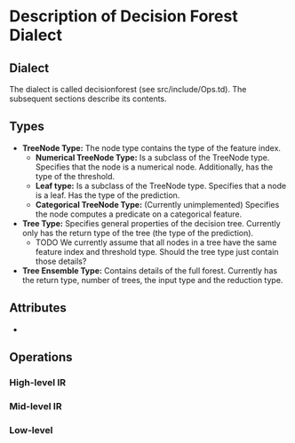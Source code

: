 # Description of Decision Forest Dialect

## Dialect
The dialect is called decisionforest (see src/include/Ops.td). The subsequent sections describe its contents.

## Types
* **TreeNode Type:** The node type contains the type of the feature index.
    * **Numerical TreeNode Type:** Is a subclass of the TreeNode type. Specifies that the node is a numerical node. Additionally, has the type of the threshold.
    * **Leaf type:** Is a subclass of the TreeNode type. Specifies that a node is a leaf. Has the type of the prediction.
    * **Categorical TreeNode Type:** (Currently unimplemented) Specifies the node computes a predicate on a categorical feature.
* **Tree Type:** Specifies general properties of the decision tree. Currently only has the return type of the tree (the type of the prediction). 
    * TODO We currently assume that all nodes in a tree have the same feature index and threshold type. Should the tree type just contain those details?
* **Tree Ensemble Type:** Contains details of the full forest. Currently has the return type, number of trees, the input type and the reduction type.

## Attributes
* 

## Operations
### High-level IR

### Mid-level IR

### Low-level 